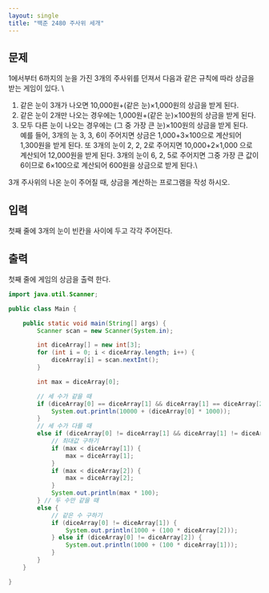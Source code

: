 ```yaml
---
layout: single
title: "백준 2480 주사위 세개"
---
```


## 문제

1에서부터 6까지의 눈을 가진 3개의 주사위를 던져서 다음과 같은 규칙에 따라 상금을 받는 게임이 있다. \

1. 같은 눈이 3개가 나오면 10,000원+(같은 눈)×1,000원의 상금을 받게 된다. 
2. 같은 눈이 2개만 나오는 경우에는 1,000원+(같은 눈)×100원의 상금을 받게 된다. 
3. 모두 다른 눈이 나오는 경우에는 (그 중 가장 큰 눈)×100원의 상금을 받게 된다.  
예를 들어, 3개의 눈 3, 3, 6이 주어지면 상금은 1,000+3×100으로 계산되어 1,300원을 받게 된다. 또 3개의 눈이 2, 2, 2로 주어지면 10,000+2×1,000 으로 계산되어 12,000원을 받게 된다. 3개의 눈이 6, 2, 5로 주어지면 그중 가장 큰 값이 6이므로 6×100으로 계산되어 600원을 상금으로 받게 된다.\

3개 주사위의 나온 눈이 주어질 때, 상금을 계산하는 프로그램을 작성 하시오.

## 입력

첫째 줄에 3개의 눈이 빈칸을 사이에 두고 각각 주어진다. 

## 출력

첫째 줄에 게임의 상금을 출력 한다.

```java
import java.util.Scanner;

public class Main {

	public static void main(String[] args) {
		Scanner scan = new Scanner(System.in);

		int diceArray[] = new int[3];
		for (int i = 0; i < diceArray.length; i++) {
			diceArray[i] = scan.nextInt();
		}

		int max = diceArray[0];

		// 세 수가 같을 때
		if (diceArray[0] == diceArray[1] && diceArray[1] == diceArray[2]) {
			System.out.println(10000 + (diceArray[0] * 1000));
		}
		// 세 수가 다를 때
		else if (diceArray[0] != diceArray[1] && diceArray[1] != diceArray[2] && diceArray[0] != diceArray[2]) {
			// 최대값 구하기
			if (max < diceArray[1]) {
				max = diceArray[1];
			}
			if (max < diceArray[2]) {
				max = diceArray[2];
			}
			System.out.println(max * 100);
		} // 두 수만 같을 때
		else {
			// 같은 수 구하기
			if (diceArray[0] != diceArray[1]) {
				System.out.println(1000 + (100 * diceArray[2]));
			} else if (diceArray[0] != diceArray[2]) {
				System.out.println(1000 + (100 * diceArray[1]));
			}
		}
	}

}
```